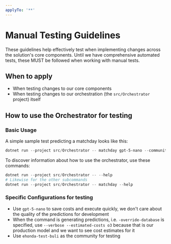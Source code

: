 ```yaml
---
applyTo: '**'
---
```

# Manual Testing Guidelines

These guidelines help effectively test when implementing changes across the solution's core components. Until we have comprehensive automated tests, these MUST be followed when working with manual tests.

## When to apply

* When testing changes to our core components
* When testing changes to our orchestration (the `src/Orchestrator` project) itself

## How to use the Orchestrator for testing

### Basic Usage

A simple sample test predicting a matchday looks like this:

```powershell
dotnet run --project src/Orchestrator -- matchday gpt-5-nano --community ehonda-test-buli
```

To discover information about how to use the orchestrator, use these commands:

```powershell
dotnet run --project src/Orchestrator -- --help
# Likewise for the other subcommands
dotnet run --project src/Orchestrator -- matchday --help
```

### Specific Configurations for testing

* Use `gpt-5-nano` to save costs and execute quickly, we don't care about the quality of the predictions for development
* When the command is generating predictions, i.e. `-override-database` is specified, use `--verbose --estimated-costs o3` because that is our production model and we want to see cost estimates for it
* Use `ehonda-test-buli` as the community for testing
